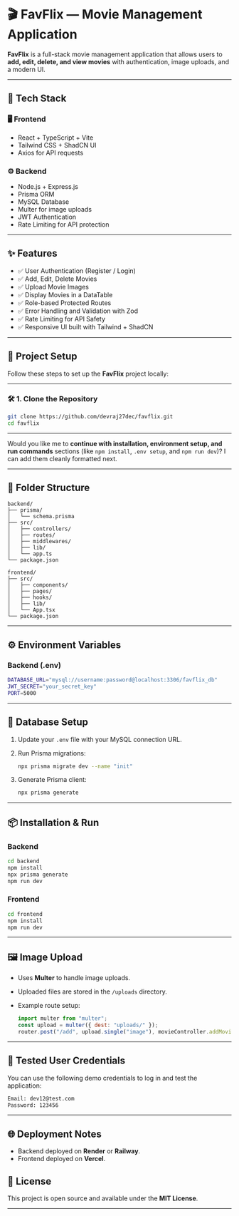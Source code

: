 # 🎬 **FavFlix — Movie Management Application**

**FavFlix** is a full-stack movie management application that allows users to **add, edit, delete, and view movies** with authentication, image uploads, and a modern UI.

---

## 🚀 **Tech Stack**

### 🖥️ **Frontend**

* React + TypeScript + Vite
* Tailwind CSS + ShadCN UI
* Axios for API requests
  

### ⚙️ **Backend**

* Node.js + Express.js
* Prisma ORM
* MySQL Database
* Multer for image uploads
* JWT Authentication
* Rate Limiting for API protection

---

## ✨ **Features**

* ✅ User Authentication (Register / Login)
* ✅ Add, Edit, Delete Movies
* ✅ Upload Movie Images
* ✅ Display Movies in a DataTable
* ✅ Role-based Protected Routes
* ✅ Error Handling and Validation with Zod
* ✅ Rate Limiting for API Safety
* ✅ Responsive UI built with Tailwind + ShadCN

---

## 🧩 **Project Setup**

Follow these steps to set up the **FavFlix** project locally:

---

### 🛠️ **1. Clone the Repository**

```bash
git clone https://github.com/devraj27dec/favflix.git
cd favflix
```

---

Would you like me to **continue with installation, environment setup, and run commands** sections (like `npm install`, `.env setup`, and `npm run dev`)? I can add them cleanly formatted next.

---

## 🧩 Folder Structure

```
backend/
├── prisma/
│   └── schema.prisma
├── src/
│   ├── controllers/
│   ├── routes/
│   ├── middlewares/
│   ├── lib/
│   └── app.ts
└── package.json

frontend/
├── src/
│   ├── components/
│   ├── pages/
│   ├── hooks/
│   ├── lib/
│   └── App.tsx
└── package.json
```

---

## ⚙️ Environment Variables

### **Backend (.env)**

```bash
DATABASE_URL="mysql://username:password@localhost:3306/favflix_db"
JWT_SECRET="your_secret_key"
PORT=5000
```

---

## 💾 Database Setup

1. Update your `.env` file with your MySQL connection URL.
2. Run Prisma migrations:

   ```bash
   npx prisma migrate dev --name "init"
   ```
3. Generate Prisma client:

   ```bash
   npx prisma generate
   ```

---

## 📦 Installation & Run

### **Backend**

```bash
cd backend
npm install
npx prisma generate
npm run dev
```

### **Frontend**

```bash
cd frontend
npm install
npm run dev
```

---

## 🖼️ Image Upload

* Uses **Multer** to handle image uploads.
* Uploaded files are stored in the `/uploads` directory.
* Example route setup:

  ```js
  import multer from "multer";
  const upload = multer({ dest: "uploads/" });
  router.post("/add", upload.single("image"), movieController.addMovie);
  ```

---

## 👤 **Tested User Credentials**

You can use the following demo credentials to log in and test the application:

```bash
Email: dev12@test.com
Password: 123456
```

---

## 🌐 Deployment Notes

* Backend deployed on **Render** or **Railway**.
* Frontend deployed on **Vercel**.

## 📝 License

This project is open source and available under the **MIT License**.

---


